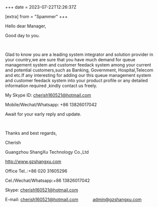 +++
date = 2023-07-22T12:26:37Z

[extra]
from = "Spammer"
+++

Hello dear Manager,

Good day to you.

&nbsp;

Glad to know you are a leading system integrator and solution provider in your country,we are sure that you have much demand for queue management system and customer feedack system among your current and potential customers,such as Banking, Government, Hospital,Telecom and etc.If any interesting for adding our this queue management system and customer feedack system into your product profile or any detailed information required ,kindly contact us freely.

My Skype ID: cherish160521@hotmail.com

Mobile/Wechat/Whatsapp: +86 13826017042

Await for your early reply and update.

&nbsp;

Thanks and best regards,

Cherish

Guangzhou ShangXu Technology Co.,Ltd

http://www.gzshangxu.com

Office Tel..:+86 020 31605296

Cel./Wechat/Whatsapp:+86 13826017042

Skype: cherish160521@hotmail.com

E-mail: cherish160521@hotmail.com&nbsp; &nbsp; &nbsp; &nbsp; &nbsp; &nbsp; admin@gzshangxu.com
